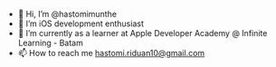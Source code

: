 - 👋 Hi, I’m @hastomimunthe
- 👀 I’m iOS development enthusiast
- 🌱 I’m currently as a learner at Apple Developer Academy @ Infinite Learning - Batam
- 📫 How to reach me hastomi.riduan10@gmail.com

<!---
hastomimunthe/hastomimunthe is a ✨ special ✨ repository because its `README.md` (this file) appears on your GitHub profile.
You can click the Preview link to take a look at your changes.
--->
